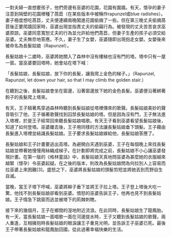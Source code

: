 一對夫婦一直想要孩子，他們旁邊有巫婆的花園，花園有圍牆。有天，懷孕的妻子注意到隔壁的花園裡種了萵苣（在某些版本中被稱作rapunzel或blue radishes）。妻子極度想吃萵苣，丈夫便連續兩晚闖進花園偷摘了一些。但在第三晚丈夫偷摘萵苣後正要爬牆回家時，巫婆出現並指責丈夫的偷竊行為。被發現的丈夫苦苦哀求巫婆原諒。巫婆同意寬恕丈夫的行為並允許給他們萵苣，但妻子生產的孩子必須交給巫婆。丈夫無奈地答應。不久，妻子生了女嬰，巫婆隨即出現抱走女嬰。女嬰後來被命名為長髮姑娘（Rapunzel）。

長髮姑娘十二歲時，巫婆將她關入了森林中沒有樓梯也沒有門的塔。塔中只有一屋一窗。當巫婆要回塔時，她會站在塔下喊：

「長髮姑娘，長髮姑娘，放下你的長髮，讓我爬上金色的梯子。」（Rapunzel, Rapunzel, let down your hair, so that I may climb the golden stair.）

在聽到之後，長髮姑娘會坐在窗邊，沿著窗邊放下她的金色長髮。巫婆便沿著綁著鉤子的長髮爬上塔來。

有天，王子騎著馬穿過森林時聽到長髮姑娘從塔裡傳來的歌聲。長髮姑娘美妙的聲音吸引了他，王子循著歌聲找到囚禁長髮姑娘的塔。但是因為沒有門，王子無法進入塔裡，於是王子經常回來聽長髮姑娘唱歌。有天王子看到巫婆看望長髮姑娘後，知道了如何登塔。巫婆離去後，王子用同樣的方法讓長髮姑娘垂下頭髮。王子藉由長髮進入塔裡並結識長髮姑娘。王子要求長髮姑娘嫁給他，長髮姑娘答應了。

長髮姑娘和王子計畫要逃出高塔。為避開白天遇到巫婆，王子在每個晚上來找長髮姑娘並帶著她慢慢用絲織成梯子。在計劃即將完成之前，長髮姑娘不小心讓巫婆發現計畫。在第一版的《格林童話》中，長髮姑娘天真地問巫婆為甚麼她的衣服越來越緊（懷孕）令巫婆起疑。在之後的版本，則改為長髮姑娘問為何拉別人上容易而拉巫婆上來困難[3]。盛怒之下，巫婆將長髮姑娘的頭髮剪短並將她丟到荒野自生自滅。

當晚，當王子塔下呼喊，巫婆將辮子垂下並將王子拉上塔。王子登上塔後大吃一驚，他找不到長髮姑娘卻看到巫婆。憤怒的巫婆告訴王子，他再也見不到長髮姑娘。王子情急下跳窗而逃並被塔下的荊棘刺瞎。

接下來的幾個月，王子在鄉間的溼地附近流浪。在此同時，長髮姑娘生了龍鳳胎。有一天，當長髮姑娘一面唱歌一面在河邊提水時，王子又聽到長髮姑娘的歌聲。兩人重逢，互相擁抱時長髮姑娘的眼淚讓王子重見光明，並告訴王子巫婆已死。最後王子帶著長髮姑娘和龍鳳胎回國，從此過著幸福快樂的生活。
